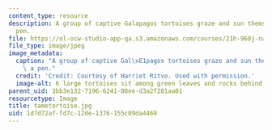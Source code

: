 ```yaml
---
content_type: resource
description: A group of captive Galapagos tortoises graze and sun themselves in a
  pen.
file: https://ol-ocw-studio-app-qa.s3.amazonaws.com/courses/21h-968j-nature-environment-and-empire-spring-2010/1d7d72affd7c12de1376155c09da4469_tametortoise.jpg
file_type: image/jpeg
image_metadata:
  caption: "A group of captive Gal\xE1pagos tortoises graze and sun themselves in\
    \ a pen."
  credit: 'Credit: Courtesy of Harriet Ritvo. Used with permission.'
  image-alt: 6 large tortoises sit among green leaves and rocks behind a wall.
parent_uid: 3bb3e132-7196-6241-08ee-d3a2f281aa01
resourcetype: Image
title: tametortoise.jpg
uid: 1d7d72af-fd7c-12de-1376-155c09da4469
---
```

